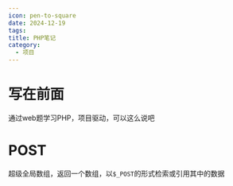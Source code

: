 ```yaml
---
icon: pen-to-square
date: 2024-12-19
tags: 
title: PHP笔记
category:
  - 项目
---
```

# 写在前面
通过web题学习PHP，项目驱动，可以这么说吧

# POST
超级全局数组，返回一个数组，以`$_POST`的形式检索或引用其中的数据
